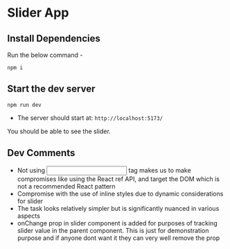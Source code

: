 # Slider App

## Install Dependencies
Run the below command -
```
npm i
```

## Start the dev server
```
npm run dev
```

- The server should start at: `http://localhost:5173/`

You should be able to see the slider.

## Dev Comments
- Not using <input> tag makes us to make compromises like using the React ref API, and target the DOM which is not a recommended React pattern
- Compromise with the use of inline styles due to dynamic considerations for slider
- The task looks relatively simpler but is significantly nuanced in various aspects
- onChange prop in slider component is added for purposes of tracking slider value in the parent component. This is just for demonstration purpose and if anyone dont want it they can very well remove the prop